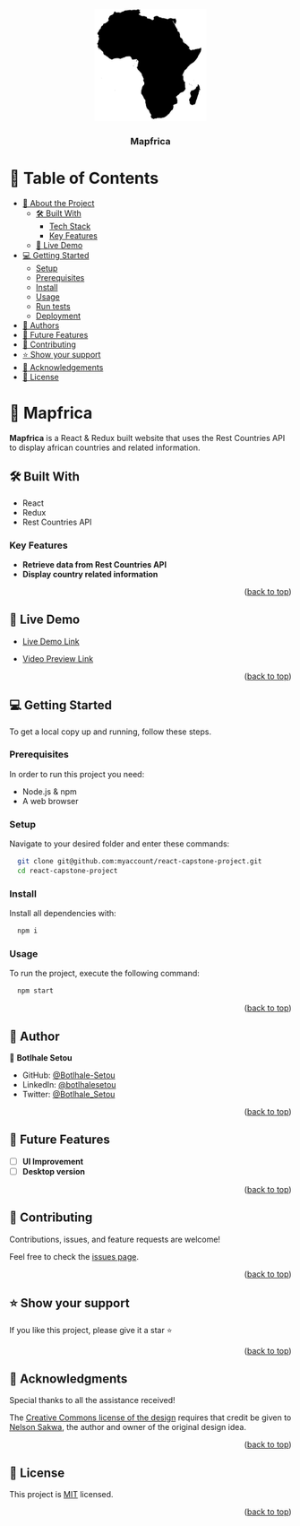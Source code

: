 <a name="readme-top"></a>

<div align="center">
  <img src="./src/assets/logo.png" alt="logo" width="200"  height="auto" />
  <br/>

  <h3><b>Mapfrica</b></h3>

</div>

# 📗 Table of Contents

- [📖 About the Project](#about-project)
  - [🛠 Built With](#built-with)
    - [Tech Stack](#tech-stack)
    - [Key Features](#key-features)
  - [🚀 Live Demo](#live-demo)
- [💻 Getting Started](#getting-started)
  - [Setup](#setup)
  - [Prerequisites](#prerequisites)
  - [Install](#install)
  - [Usage](#usage)
  - [Run tests](#run-tests)
  - [Deployment](#triangular_flag_on_post-deployment)
- [👥 Authors](#authors)
- [🔭 Future Features](#future-features)
- [🤝 Contributing](#contributing)
- [⭐️ Show your support](#support)
- [🙏 Acknowledgements](#acknowledgements)
- [📝 License](#license)

# 📖 Mapfrica <a name="about-project"></a>

**Mapfrica** is a React & Redux built website that uses the Rest Countries API to display african countries and related information.

## 🛠 Built With <a name="built-with"></a>
- React
- Redux
- Rest Countries API

### Key Features <a name="key-features"></a>


- **Retrieve data from Rest Countries API**
- **Display country related information**

<p align="right">(<a href="#readme-top">back to top</a>)</p>

## 🚀 Live Demo <a name="live-demo"></a>


- [Live Demo Link](https://mapfrica.onrender.com)

- [Video Preview Link](https://www.loom.com/share/e4fa5f91f11c4e4b944f8829194d2fa3)

<p align="right">(<a href="#readme-top">back to top</a>)</p>

## 💻 Getting Started <a name="getting-started"></a>

To get a local copy up and running, follow these steps.

### Prerequisites

In order to run this project you need:

- Node.js & npm
- A web browser


### Setup

Navigate to your desired folder and enter these commands:


```sh
  git clone git@github.com:myaccount/react-capstone-project.git
  cd react-capstone-project
```


### Install

Install all dependencies with:

```sh
  npm i
```


### Usage

To run the project, execute the following command:

```sh
  npm start
```

<p align="right">(<a href="#readme-top">back to top</a>)</p>

## 👥 Author <a name="authors"></a>

👤 **Botlhale Setou**
- GitHub: [@Botlhale-Setou](https://github.com/Botlhale-Setou)
- LinkedIn: [@botlhalesetou](https://www.linkedin.com/in/botlhalesetou/)
- Twitter: [@Botlhale_Setou](https://twitter.com/Botlhale_Setou)


<p align="right">(<a href="#readme-top">back to top</a>)</p>

## 🔭 Future Features <a name="future-features"></a>

- [ ] **UI Improvement**
- [ ] **Desktop version**

<p align="right">(<a href="#readme-top">back to top</a>)</p>

## 🤝 Contributing <a name="contributing"></a>

Contributions, issues, and feature requests are welcome!

Feel free to check the [issues page](https://github.com/Botlhale-Setou/react-capstone-project/issues).

<p align="right">(<a href="#readme-top">back to top</a>)</p>

## ⭐️ Show your support <a name="support"></a>

If you like this project, please give it a star ⭐

<p align="right">(<a href="#readme-top">back to top</a>)</p>

## 🙏 Acknowledgments <a name="acknowledgements"></a>
Special thanks to all the assistance received!

The [Creative Commons license of the design](https://creativecommons.org/licenses/by-nc/4.0/) requires that credit be given to [Nelson Sakwa](https://www.behance.net/sakwadesignstudio), the author and owner of the original design idea.

<p align="right">(<a href="#readme-top">back to top</a>)</p>

## 📝 License <a name="license"></a>

This project is [MIT](./LICENSE) licensed.

<p align="right">(<a href="#readme-top">back to top</a>)</p>
